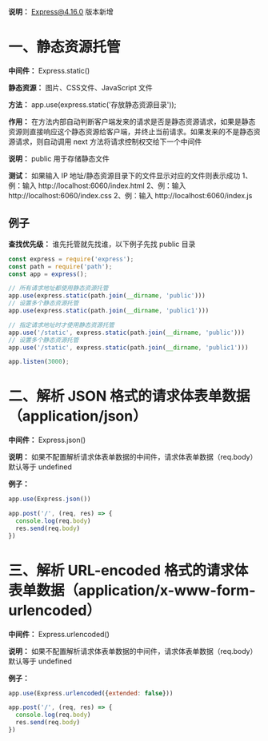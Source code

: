 **说明：** Express@4.16.0 版本新增

# 一、静态资源托管
  **中间件：** Express.static()

  **静态资源：** 图片、CSS文件、JavaScript 文件

  **方法：** app.use(express.static('存放静态资源目录'));

  **作用：** 在方法内部自动判断客户端发来的请求是否是静态资源请求，如果是静态资源则直接响应这个静态资源给客户端，并终止当前请求。如果发来的不是静态资源请求，则自动调用 next 方法将请求控制权交给下一个中间件

  **说明：** public 用于存储静态文件

  **测试：** 如果输入 IP 地址/静态资源目录下的文件显示对应的文件则表示成功
    1、例：输入 http://localhost:6060/index.html
    2、例：输入 http://localhost:6060/index.css
    2、例：输入 http://localhost:6060/index.js
    
  ## 例子
  **查找优先级：** 谁先托管就先找谁，以下例子先找 public 目录

  ```js
  const express = require('express');
  const path = require('path');
  const app = express();

  // 所有请求地址都使用静态资源托管
  app.use(express.static(path.join(__dirname, 'public')))
  // 设置多个静态资源托管
  app.use(express.static(path.join(__dirname, 'public1')))

  // 指定请求地址时才使用静态资源托管
  app.use('/static', express.static(path.join(__dirname, 'public')))
  // 设置多个静态资源托管
  app.use('/static', express.static(path.join(__dirname, 'public1')))

  app.listen(3000);
  ```

# 二、解析 JSON 格式的请求体表单数据（application/json）
  **中间件：** Express.json()

  **说明：** 如果不配置解析请求体表单数据的中间件，请求体表单数据（req.body）默认等于 undefined

  **例子：**
  ```js
  app.use(Express.json())

  app.post('/', (req, res) => {
    console.log(req.body)
    res.send(req.body)
  })
  ```

# 三、解析 URL-encoded 格式的请求体表单数据（application/x-www-form-urlencoded）
  **中间件：** Express.urlencoded()

  **说明：** 如果不配置解析请求体表单数据的中间件，请求体表单数据（req.body）默认等于 undefined

  **例子：**
  ```js
  app.use(Express.urlencoded({extended: false}))

  app.post('/', (req, res) => {
    console.log(req.body)
    res.send(req.body)
  })
  ```